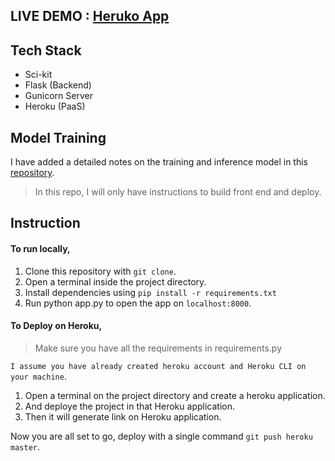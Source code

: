## LIVE DEMO : [Heruko App](https://breast-cancer-11.herokuapp.com/)

## Tech Stack
 - Sci-kit
 - Flask (Backend)
 - Gunicorn Server
 - Heroku (PaaS)

## Model Training
  I have added a detailed notes on the training and inference model in this [repository](https://github.com/sachin778899/Bond_Strength_Prediction).
> In this repo, I will only have instructions to build front end and deploy.


## Instruction
#### To run locally,
1. Clone this repository with ```git clone```.
2. Open a terminal inside the project directory.
3. Install dependencies using ```pip install -r requirements.txt```
4. Run python app.py to open the app on ```localhost:8000```.

#### To Deploy on Heroku,

> Make sure you have all the requirements in requirements.py

```I assume you have already created heroku account and Heroku CLI on your machine```.

1. Open a terminal on the project directory and create a heroku application.
2. And deploye the project in that Heroku application.
3. Then it will generate link on Heroku application.

Now you are all set to go, deploy with a single command ```git push heroku master```.

